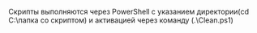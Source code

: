 Скрипты выполняются через PowerShell с указанием директории(cd C:\папка со скриптом) и активацией через команду (.\Clean.ps1)
